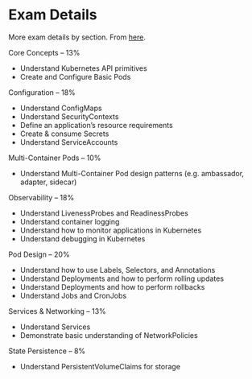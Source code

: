 # Exam Details
More exam details by section. From [here](https://training.linuxfoundation.org/certification/certified-kubernetes-application-developer-ckad/#domains).

Core Concepts – 13%
* Understand Kubernetes API primitives
* Create and Configure Basic Pods

Configuration – 18%
* Understand ConfigMaps
* Understand SecurityContexts
* Define an application’s resource requirements
* Create & consume Secrets
* Understand ServiceAccounts

Multi-Container Pods – 10%
* Understand Multi-Container Pod design patterns (e.g. ambassador, adapter, sidecar)

Observability – 18%
* Understand LivenessProbes and ReadinessProbes
* Understand container logging
* Understand how to monitor applications in Kubernetes
* Understand debugging in Kubernetes

Pod Design – 20%
* Understand how to use Labels, Selectors, and Annotations
* Understand Deployments and how to perform rolling updates
* Understand Deployments and how to perform rollbacks
* Understand Jobs and CronJobs

Services & Networking – 13%
* Understand Services
* Demonstrate basic understanding of NetworkPolicies

State Persistence – 8%
* Understand PersistentVolumeClaims for storage